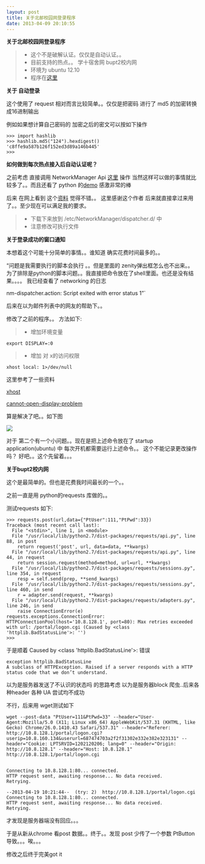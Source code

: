```yaml
---
layout: post
title: 关于北邮校园网登录程序
date: 2013-04-09 20:10:55
---
```


**关于北邮校园网登录程序**

>* 这个不是破解认证。仅仅是自动认证。。
>* 目前支持的热点。。 学十宿舍网  bupt2校内网
>* 环境为 ubuntu 12.10  
>* 程序在[这里](https://gist.github.com/xiyoulaoyuanjia/2d63e1b41ec711f8d5e1)


**关于 自动登录**

这个使用了 request 相对而言比较简单。。仅仅是把密码 进行了 md5 的加密转换成16进制输出

例如如果想计算自己密码的 加密之后的密文可以按如下操作

    >>> import hashlib
    >>> hashlib.md5("124").hexdigest()
    'c8ffe9a587b126f152ed3d89a146b445'
    >>> 

**如何做到每次热点接入后自动认证呢？**

之前考虑 直接调用 NetworkManager Api [这里](http://projects.gnome.org/NetworkManager/)  操作 
当然这样可以做的事情就比较多了。。而且还看了 python 的[demo](http://cgit.freedesktop.org/NetworkManager/NetworkManager/tree/examples/python) 
感激非常的棒

后来 在网上看到 这个[资料](http://t.du9l.com/post/40) 觉得不错。。 这里感谢这个作者
后来就直接拿过来用了。。至少现在可以满足我的要求。

>* 下载下来放到 /etc/NetworkManager/dispatcher.d/ 中
>* 注意修改可执行文件


**关于登录成功的窗口通知**

本想着这个可能十分简单的事情。。谁知道 确实花费时间最多的。。

“问题是我需要执行的脚本会执行 。。但是里面的 zenity弹出框怎么也不出来。。
为了排除是python的脚本问题。。我直接把命令放在了shell里面。也还是没有结果。。。。 
我已经查看了 networking 的日志  

nm-dispatcher.action: Script  exited with error status 1”`

后来在以为邮件列表中的网友的帮助下。。

修改了之前的程序。。
方法如下:

>* 增加环境变量
    
    export DISPLAY=:0 

>* 增加 对 x的访问权限
    
    xhost local: 1>/dev/null

这里参考了一些资料

[xhost](http://www.leidinger.net/X/xhost.html)

[cannot-open-display-problem](http://promberger.info/linux/2009/01/02/running-x-apps-like-zenity-from-crontab-solving-cannot-open-display-problem/)

算是解决了吧。。如下图

![](http://openapi.vdisk.me/?m=file&a=download_share_file&ss=b3d344--2FxLktIPmUVQn6KtbjbBClvLBx2AMZ3tC--2Blw2c--2Fhq2bVDo7GgYdp7fLKwJNg7K2wEOGfPqP9dHVWL0WzujDdvEZ)

对于 第二个有一个小问题。。现在是把上述命令放在了 startup application(ubuntu) 中 每次开机都需要运行上述命令。。
这个不能记录更改操作吗？  好吧。。这个先留着。。。

**关于bupt2校内网**

这个是最简单的。但也是花费我时间最长的一个。。



之前一直是用 python的requests 库做的。。

测试requests 如下:

    >>> requests.post(url,data={"PtUser":111,"PtPwd":33})
    Traceback (most recent call last):
      File "<stdin>", line 1, in <module>
      File "/usr/local/lib/python2.7/dist-packages/requests/api.py", line 88, in post
        return request('post', url, data=data, **kwargs)
      File "/usr/local/lib/python2.7/dist-packages/requests/api.py", line 44, in request
        return session.request(method=method, url=url, **kwargs)
      File "/usr/local/lib/python2.7/dist-packages/requests/sessions.py", line 354, in request
        resp = self.send(prep, **send_kwargs)
      File "/usr/local/lib/python2.7/dist-packages/requests/sessions.py", line 460, in send
        r = adapter.send(request, **kwargs)
      File "/usr/local/lib/python2.7/dist-packages/requests/adapters.py", line 246, in send
        raise ConnectionError(e)
    requests.exceptions.ConnectionError: HTTPConnectionPool(host='10.8.128.1', port=80): Max retries exceeded with url: /portal/logon.cgi (Caused by <class 'httplib.BadStatusLine'>: '')
    >>> 
     
于是顺着 Caused by <class 'httplib.BadStatusLine'>: 错误 

    exception httplib.BadStatusLine
    A subclass of HTTPException. Raised if a server responds with a HTTP status code that we don’t understand.
 
以为是服务器发送了不认识的状态吗 的思路考虑 以为是服务器block 爬虫..后来各种header 各种 UA 尝试均不成功

不行，后来用 wget测试如下 
  
    wget --post-data "PtUser=111&PtPwd=33" --header="User-Agent:Mozilla/5.0 (X11; Linux x86_64) AppleWebKit/537.31 (KHTML, like Gecko) Chrome/26.0.1410.43 Safari/537.31" --header="Referer: http://10.8.128.1/portal/logon.cgi?userip=10.8.160.134&userurl=687474703a2f2f31302e332e382e323131" --header="Cookie: LPTSRVID=1202120206; lang=0" --header="Origin: http://10.8.128.1" --header="Host: 10.8.128.1"   http://10.8.128.1/portal/logon.cgi 
      
       
    Connecting to 10.8.128.1:80... connected. 
    HTTP request sent, awaiting response... No data received. 
    Retrying. 
      
    --2013-04-19 10:21:44--  (try: 2)  http://10.8.128.1/portal/logon.cgi 
    Connecting to 10.8.128.1:80... connected. 
    HTTP request sent, awaiting response... No data received. 
    Retrying. 

才发现是服务器端没有回应。。。

于是从新从chrome 看post 数据。。终于。。发现 post 少传了一个参数 PtButton 导致。。。唉。。。

修改之后终于完美got it







